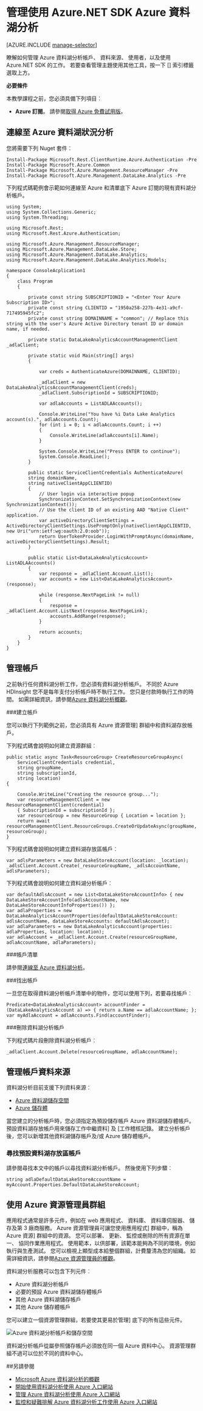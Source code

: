 <properties 
   pageTitle="管理 Azure 資料湖分析使用 Azure.NET SDK |Azure" 
   description="瞭解如何管理資料湖分析工作、 資料來源的使用者。 " 
   services="data-lake-analytics" 
   documentationCenter="" 
   authors="mumian" 
   manager="jhubbard" 
   editor="cgronlun"/>
 
<tags
   ms.service="data-lake-analytics"
   ms.devlang="na"
   ms.topic="article"
   ms.tgt_pltfrm="na"
   ms.workload="big-data" 
   ms.date="09/23/2016"
   ms.author="jgao"/>

# <a name="manage-azure-data-lake-analytics-using-azure-net-sdk"></a>管理使用 Azure.NET SDK Azure 資料湖分析

[AZURE.INCLUDE [manage-selector](../../includes/data-lake-analytics-selector-manage.md)]

瞭解如何管理 Azure 資料湖分析帳戶、 資料來源、 使用者，以及使用 Azure.NET SDK 的工作。 若要查看管理主題使用其他工具，按一下 [] 索引標籤選取上方。

**必要條件**

本教學課程之前，您必須具備下列項目︰

- **Azure 訂閱**。 請參閱[取得 Azure 免費試用版](https://azure.microsoft.com/pricing/free-trial/)。


<!-- ################################ -->
<!-- ################################ -->


## <a name="connect-to-azure-data-lake-analytics"></a>連線至 Azure 資料湖狀況分析

您將需要下列 Nuget 套件︰

    Install-Package Microsoft.Rest.ClientRuntime.Azure.Authentication -Pre
    Install-Package Microsoft.Azure.Common 
    Install-Package Microsoft.Azure.Management.ResourceManager -Pre
    Install-Package Microsoft.Azure.Management.DataLake.Analytics -Pre


下列程式碼範例會示範如何連線至 Azure 和清單底下 Azure 訂閱的現有資料湖分析帳戶。

    using System;
    using System.Collections.Generic;
    using System.Threading;

    using Microsoft.Rest;
    using Microsoft.Rest.Azure.Authentication;

    using Microsoft.Azure.Management.ResourceManager;
    using Microsoft.Azure.Management.DataLake.Store;
    using Microsoft.Azure.Management.DataLake.Analytics;
    using Microsoft.Azure.Management.DataLake.Analytics.Models;

    namespace ConsoleAcplication1
    {
        class Program
        {

            private const string SUBSCRIPTIONID = "<Enter Your Azure Subscription ID>";
            private const string CLIENTID = "1950a258-227b-4e31-a9cf-717495945fc2";
            private const string DOMAINNAME = "common"; // Replace this string with the user's Azure Active Directory tenant ID or domain name, if needed.

            private static DataLakeAnalyticsAccountManagementClient _adlaClient;

            private static void Main(string[] args)
            {

                var creds = AuthenticateAzure(DOMAINNAME, CLIENTID);

                _adlaClient = new DataLakeAnalyticsAccountManagementClient(creds);
                _adlaClient.SubscriptionId = SUBSCRIPTIONID;

                var adlaAccounts = ListADLAAccounts();

                Console.WriteLine("You have %i Data Lake Analytics account(s).", adlaAccounts.Count);
                for (int i = 0; i < adlaAccounts.Count; i ++)
                {
                    Console.WriteLine(adlaAccounts[i].Name);
                }

                System.Console.WriteLine("Press ENTER to continue");
                System.Console.ReadLine();
            }

            public static ServiceClientCredentials AuthenticateAzure(
            string domainName,
            string nativeClientAppCLIENTID)
            {
                // User login via interactive popup
                SynchronizationContext.SetSynchronizationContext(new SynchronizationContext());
                // Use the client ID of an existing AAD "Native Client" application.
                var activeDirectoryClientSettings = ActiveDirectoryClientSettings.UsePromptOnly(nativeClientAppCLIENTID, new Uri("urn:ietf:wg:oauth:2.0:oob"));
                return UserTokenProvider.LoginWithPromptAsync(domainName, activeDirectoryClientSettings).Result;
            }

            public static List<DataLakeAnalyticsAccount> ListADLAAccounts()
            {
                var response = _adlaClient.Account.List();
                var accounts = new List<DataLakeAnalyticsAccount>(response);

                while (response.NextPageLink != null)
                {
                    response = _adlaClient.Account.ListNext(response.NextPageLink);
                    accounts.AddRange(response);
                }

                return accounts;
            }
        }
    }


## <a name="manage-accounts"></a>管理帳戶

之前執行任何資料湖分析工作，您必須有資料湖分析帳戶。 不同於 Azure HDInsight 您不是每年支付分析帳戶時不執行工作。  您只是付款時執行工作的時間。  如需詳細資訊，請參閱[Azure 資料湖分析概觀](data-lake-analytics-overview.md)。  

###<a name="create-accounts"></a>建立帳戶

您可以執行下列範例之前，您必須具有 Azure 資源管理] 群組中和資料湖存放帳戶。

下列程式碼會說明如何建立資源群組︰

    public static async Task<ResourceGroup> CreateResourceGroupAsync(
        ServiceClientCredentials credential,
        string groupName,
        string subscriptionId,
        string location)
    {

        Console.WriteLine("Creating the resource group...");
        var resourceManagementClient = new ResourceManagementClient(credential)
        { SubscriptionId = subscriptionId };
        var resourceGroup = new ResourceGroup { Location = location };
        return await resourceManagementClient.ResourceGroups.CreateOrUpdateAsync(groupName, resourceGroup);
    }

下列程式碼會說明如何建立資料湖存放區帳戶︰

    var adlsParameters = new DataLakeStoreAccount(location: _location);
    _adlsClient.Account.Create(_resourceGroupName, _adlsAccountName, adlsParameters);

下列程式碼會說明如何建立資料湖分析帳戶︰

    var defaultAdlsAccount = new List<DataLakeStoreAccountInfo> { new DataLakeStoreAccountInfo(adlsAccountName, new DataLakeStoreAccountInfoProperties()) };
    var adlaProperties = new DataLakeAnalyticsAccountProperties(defaultDataLakeStoreAccount: adlsAccountName, dataLakeStoreAccounts: defaultAdlsAccount);
    var adlaParameters = new DataLakeAnalyticsAccount(properties: adlaProperties, location: location);
    var adlaAccount = _adlaClient.Account.Create(resourceGroupName, adlaAccountName, adlaParameters);

###<a name="list-accounts"></a>帳戶清單

請參閱[連線至 Azure 資料湖分析](#connect_to_azure_data_lake_analytics)。

###<a name="find-an-account"></a>找出帳戶

一旦您在取得資料湖分析帳戶清單中的物件，您可以使用下列，若要尋找帳戶︰

    Predicate<DataLakeAnalyticsAccount> accountFinder = (DataLakeAnalyticsAccount a) => { return a.Name == adlaAccountName; };
    var myAdlaAccount = adlaAccounts.Find(accountFinder);

###<a name="delete-data-lake-analytics-accounts"></a>刪除資料湖分析帳戶

下列程式碼片段刪除資料湖分析帳戶︰

    _adlaClient.Account.Delete(resourceGroupName, adlaAccountName);

<!-- ################################ -->
<!-- ################################ -->
## <a name="manage-account-data-sources"></a>管理帳戶資料來源

資料湖分析目前支援下列資料來源︰

- [Azure 資料湖儲存空間](../data-lake-store/data-lake-store-overview.md)
- [Azure 儲存體](../storage/storage-introduction.md)

當您建立的分析帳戶時，您必須指定為預設儲存帳戶 Azure 資料湖儲存體帳戶。 預設資料湖存放帳戶用來儲存工作中繼資料] 及 [工作稽核記錄。 建立分析帳戶後，您可以新增其他資料湖儲存帳戶及/或 Azure 儲存體帳戶。 

### <a name="find-the-default-data-lake-store-account"></a>尋找預設資料湖存放區帳戶

請參閱尋找本文中的帳戶以尋找資料湖分析帳戶。 然後使用下列步驟︰

    string adlaDefaultDataLakeStoreAccountName = myAccount.Properties.DefaultDataLakeStoreAccount;


## <a name="use-azure-resource-manager-groups"></a>使用 Azure 資源管理員群組

應用程式通常是許多元件，例如在 web 應用程式、 資料庫、 資料庫伺服器、 儲存及第 3 廠商服務。 Azure 資源管理員可讓您使用應用程式] 群組中，稱為 Azure 資源] 群組中的資源。 您可以部署、 更新、 監控或刪除的所有資源在單一、 協同作業應用程式。 使用範本，以供部署，該範本能夠為不同的環境，例如執行與生產測試。 您可以檢視上顯型成本給整個群組，計費釐清為您的組織。 如需詳細資訊，請參閱[Azure 資源管理員的概觀](../azure-resource-manager/resource-group-overview.md)。 

資料湖分析服務可以包含下列元件︰

- Azure 資料湖分析帳戶
- 必要的預設 Azure 資料湖儲存體帳戶
- 其他 Azure 資料湖儲存帳戶
- 其他 Azure 儲存體帳戶

您可以建立一個資源管理群組，若要使其更易於管理] 底下的所有這些元件。

![Azure 資料湖分析帳戶和儲存空間](./media/data-lake-analytics-manage-use-portal/data-lake-analytics-arm-structure.png)

資料湖分析帳戶從屬參照儲存帳戶必須放在同一個 Azure 資料中心。
資源管理群組不過可以位於不同的資料中心。  

##<a name="see-also"></a>另請參閱 

- [Microsoft Azure 資料湖分析的概觀](data-lake-analytics-overview.md)
- [開始使用資料湖分析使用 Azure 入口網站](data-lake-analytics-get-started-portal.md)
- [管理 Azure 資料湖分析使用 Azure 入口網站](data-lake-analytics-manage-use-portal.md)
- [監控和疑難排解 Azure 資料湖分析工作使用 Azure 入口網站](data-lake-analytics-monitor-and-troubleshoot-jobs-tutorial.md)

